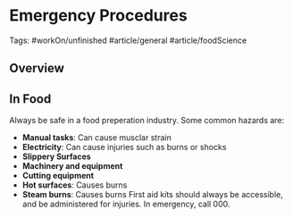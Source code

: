 # Emergency Procedures
Tags: #workOn/unfinished #article/general #article/foodScience 

## Overview

## In Food
Always be safe in a food preperation industry. Some common hazards are:
- **Manual tasks**: Can cause musclar strain
- **Electricity**: Can cause injuries such as burns or shocks
- **Slippery Surfaces**
- **Machinery and equipment**
- **Cutting equipment**
- **Hot surfaces**: Causes burns
- **Steam burns**: Causes burns
First aid kits should always be accessible, and be administered for injuries. In emergency, call 000. 
